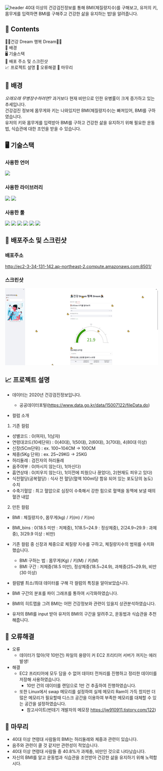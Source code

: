 ![header](https://capsule-render.vercel.app/api?type=Waving&color=auto&height=180&section=header&text=🏃‍♀️건강Dream%20행복Dream🏃‍♂️&fontSize=60)
40대 이상의 건강검진정보를 통해 BMI(체질량지수)를 구해보고, 유저의 키, 몸무게를 입력하면 BMI를 구해주고 건강한 삶을 유지하는 법!을 알려줍니다.


## 📖 Contents
🏃‍♀️건강 Dream 행복 Dream🏃‍♂️   
🌈 배경  
🖥️ 기술스택  
📑 배포 주소 및 스크린샷  
📈 프로젝트 설명 
📍 오류해결
🙏 마무리


## 🌈 배경
*오래오래 무병장수하려면?*
과거보다 현재 비만으로 인한 유병률이 크게 증가하고 있는 추세입니다.  
건강검진 정보에 몸무게와 키는 나와있지만 BMI(체질량지수)는 빠져있어, BMI를 구하였습니다.  
유저의 키와 몸무게를 입력받아 BMI를 구하고 건강한 삶을 유지하기 위해 필요한 운동법, 식습관에 대한 조언을 받을 수 있습니다.


## 🖥️ 기술스택
### 사용한 언어 
<img src="https://img.shields.io/badge/python-3776AB?style=flat-square&logo=python&logoColor=white"/>  

### 사용한 라이브러리  
<img src="https://img.shields.io/badge/plotly-3F4F75?style=flat-square&logo=plotly&logoColor=white"/> <img src="https://img.shields.io/badge/streamlit-FF4B4B?style=flat-square&logo=streamlit&logoColor=white"/>

### 사용한 툴  
<img src="https://img.shields.io/badge/googlecolab-F9AB00?style=flat-square&logo=googlecolab&logoColor=white"/> <img src="https://img.shields.io/badge/visualstudiocode-007ACC?style=flat-square&logo=visualstudiocode&logoColor=#007ACC"/> <img src="https://img.shields.io/badge/github-181717?style=flat-square&logo=github&logoColor=#181717"/> <img src="https://img.shields.io/badge/git-F05032?style=flat-square&logo=git&logoColor=white"/> <img src="https://img.shields.io/badge/amazonaws-232F3E?style=flat-square&logo=amazonaws&logoColor=#232F3E"/> <img src="https://img.shields.io/badge/linux-FCC624?style=flat-square&logo=linux&logoColor=black"/>  


## 📑 배포주소 및 스크린샷
### 배포주소
http://ec2-3-34-131-142.ap-northeast-2.compute.amazonaws.com:8501/
### 스크린샷
<img src='data/check_up2.jpg'>  


## 📈 프로젝트 설명
- 데이터는 2020년 건강검진정보입니다.
  - 공공데이터포털(https://www.data.go.kr/data/15007122/fileData.do)  

- 컬럼 소개
1. 기존 컬럼
  - 성별코드 : 0(여자), 1(남자)
  - 연령대코드(10세단위) : 0(40대), 1(50대), 2(60대), 3(70대), 4(80대 이상)
  - 신장(5Cm단위) : ex. 100~104CM -> 100CM
  - 체중(5Kg 단위) : ex. 25~29KG -> 25KG
  - 허리둘레 : 검진자의 허리둘레
  - 음주여부 : 0(마시지 않는다), 1(마신다)
  - 흡연상태 : 0(피우지 않는다), 1(이전에 피웠으나 끊었다), 2(현재도 피우고 있다)
  - 식전혈당(공복혈당) : 식사 전 혈당(혈액 100ml당 함유 되어 있는 포도당의 농도) 수치
  - 수축기혈압 : 최고 혈압으로 심장이 수축해서 강한 힘으로 혈액을 동맥에 보낼 때의 혈관 내압
2. 만든 컬럼
  - BMI : 체질량지수, 몸무게(kg) / 키(m) / 키(m)
  - BMI_bins : 0(18.5 미만 : 저체중), 1(18.5~24.9 : 정상체중),
               2(24.9~29.9 : 과체중), 3(29.9 이상 : 비만)  
  
- 기존 컬럼 중 신장과 체중으로 체질량 지수를 구하고, 체질량지수의 범위를 수치화했습니다. 
  - BMI 구하는 법 : 몸무게(Kg) / 키(M) / 키(M)
  - BMI 구간 : 저체중(18.5 미만), 정상체중(18.5~24.9), 과체중(25~29.9), 비만(30 이상)

- 컬럼별 최소/최대 데이터를 구해 각 컬럼의 특징을 알아보았습니다.

- BMI 구간의 분포를 파이 그래프를 통하여 시각화하였습니다.

- BMI의 히트맵을 그려 BMI는 어떤 건강정보와 관련이 있을지 상관분석하였습니다.

- 유저의 BMI를 input 받아 유저의 BMI의 구간을 알려주고, 운동법과 식습관을 추천해줍니다.


## 📍 오류해결
- 오류
  - 데이터가 많아(약 10만건) 파일의 용량이 커 EC2 프리티어 서버가 꺼지는 에러 발생!
- 해결
  - EC2 프리티어에 모두 담을 수 없어 데이터 전처리를 진행하고 정리한 데이터를 저장해 사용하였습니다.
    - 10만 건의 데이터를 랜덤으로 1만 건 추출하여 진행하였습니다.
  - 또한 Linux에서 swap 메모리를 설정하여 실제 메모리 Ram이 가득 찼지만 더 많은 메모리가 필요할때 디스크 공간을 이용하여 부족한 메모리를 대체할 수 있는 공간을 설정하였습니다.
    - 참고사이트(번데기 개발자의 메모장 https://jw910911.tistory.com/122)


## 🙏 마무리
- 40대 이상 연령대 사람들의 BMI는 허리둘레와 체중과 관련이 있습니다.
- 음주와 관련이 클 것 같지만 관련성이 적었습니다.
- 40대 이상 연령대 사람들 중 40.8%가 과제충, 비만인 것으로 나타났습니다.
- 자신의 BMI를 알고 운동법과 식습관을 조언받아 건강한 삶을 유지하기 위해 노력합시다.
